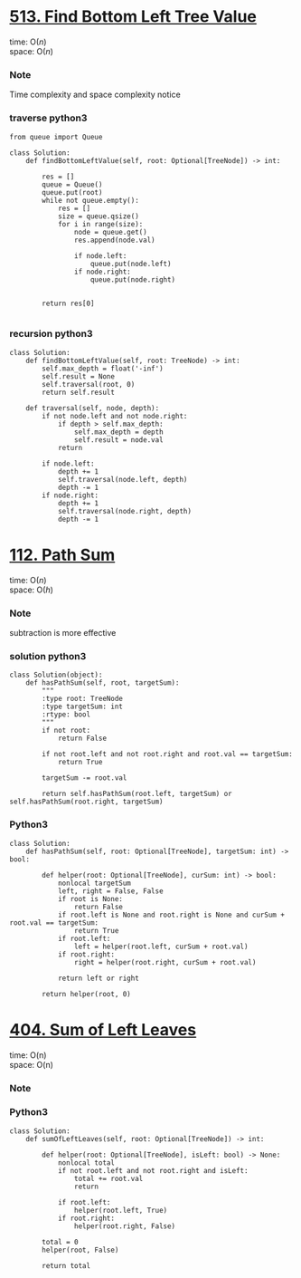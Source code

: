 # [513. Find Bottom Left Tree Value](https://leetcode.com/problems/find-bottom-left-tree-value/)

time: O($n$)\
space: O($n$) 

### Note
Time complexity and space complexity notice

### traverse python3
``` python3
from queue import Queue

class Solution:
    def findBottomLeftValue(self, root: Optional[TreeNode]) -> int:
        
        res = []
        queue = Queue()
        queue.put(root)
        while not queue.empty():
            res = []
            size = queue.qsize()
            for i in range(size):
                node = queue.get()
                res.append(node.val)

                if node.left:
                    queue.put(node.left)
                if node.right:
                    queue.put(node.right)
            

        return res[0]
        
```

### recursion python3
``` python3
class Solution:
    def findBottomLeftValue(self, root: TreeNode) -> int:
        self.max_depth = float('-inf')
        self.result = None
        self.traversal(root, 0)
        return self.result
    
    def traversal(self, node, depth):
        if not node.left and not node.right:
            if depth > self.max_depth:
                self.max_depth = depth
                self.result = node.val
            return
        
        if node.left:
            depth += 1
            self.traversal(node.left, depth)
            depth -= 1
        if node.right:
            depth += 1
            self.traversal(node.right, depth)
            depth -= 1

```

# [112. Path Sum](https://leetcode.com/problems/path-sum/)

time: O($n$)\
space: O($h$) 

### Note
subtraction is more effective

### solution python3
``` python3
class Solution(object):
    def hasPathSum(self, root, targetSum):
        """
        :type root: TreeNode
        :type targetSum: int
        :rtype: bool
        """
        if not root:
            return False

        if not root.left and not root.right and root.val == targetSum:
            return True
        
        targetSum -= root.val

        return self.hasPathSum(root.left, targetSum) or self.hasPathSum(root.right, targetSum)
```

### Python3
``` python3
class Solution:
    def hasPathSum(self, root: Optional[TreeNode], targetSum: int) -> bool:
        
        def helper(root: Optional[TreeNode], curSum: int) -> bool:
            nonlocal targetSum
            left, right = False, False
            if root is None:
                return False
            if root.left is None and root.right is None and curSum + root.val == targetSum:
                return True
            if root.left:
                left = helper(root.left, curSum + root.val)
            if root.right:
                right = helper(root.right, curSum + root.val)

            return left or right

        return helper(root, 0)  
```



# [404. Sum of Left Leaves](https://leetcode.com/problems/sum-of-left-leaves/description/)

time: O(n)\
space: O(n) 

### Note

### Python3
``` python3
class Solution:
    def sumOfLeftLeaves(self, root: Optional[TreeNode]) -> int:
        
        def helper(root: Optional[TreeNode], isLeft: bool) -> None:
            nonlocal total
            if not root.left and not root.right and isLeft:
                total += root.val
                return

            if root.left:
                helper(root.left, True)
            if root.right:
                helper(root.right, False)

        total = 0
        helper(root, False)

        return total
        
```



